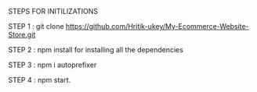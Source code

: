 STEPS FOR INITILIZATIONS

STEP 1 : git clone https://github.com/Hritik-ukey/My-Ecommerce-Website-Store.git  


  
   
STEP 2 : npm install for installing all the dependencies        
    
                
 
   
STEP 3 : npm i autoprefixer       



STEP 4 : npm start. 
 
 
 

